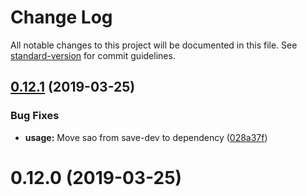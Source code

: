 # Change Log

All notable changes to this project will be documented in this file. See [standard-version](https://github.com/conventional-changelog/standard-version) for commit guidelines.

## [0.12.1](https://github.com/cristovaov/web-starter-pack/compare/v0.12.0...v0.12.1) (2019-03-25)


### Bug Fixes

* **usage:** Move sao from save-dev to dependency ([028a37f](https://github.com/cristovaov/web-starter-pack/commit/028a37f))



# 0.12.0 (2019-03-25)

